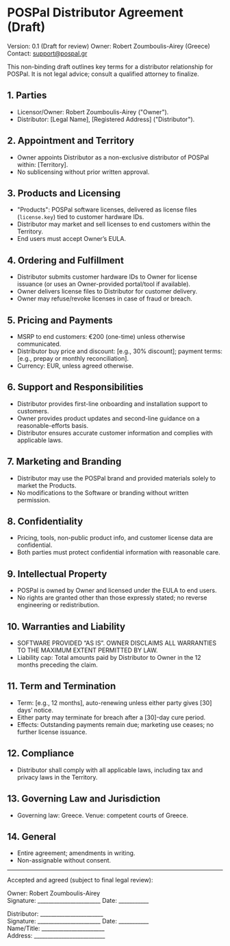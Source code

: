 # POSPal Distributor Agreement (Draft)

Version: 0.1 (Draft for review)
Owner: Robert Zoumboulis-Airey (Greece)
Contact: support@pospal.gr

This non-binding draft outlines key terms for a distributor relationship for POSPal. It is not legal advice; consult a qualified attorney to finalize.

## 1. Parties
- Licensor/Owner: Robert Zoumboulis-Airey ("Owner").
- Distributor: [Legal Name], [Registered Address] ("Distributor").

## 2. Appointment and Territory
- Owner appoints Distributor as a non-exclusive distributor of POSPal within: [Territory].
- No sublicensing without prior written approval.

## 3. Products and Licensing
- "Products": POSPal software licenses, delivered as license files (`license.key`) tied to customer hardware IDs.
- Distributor may market and sell licenses to end customers within the Territory.
- End users must accept Owner’s EULA.

## 4. Ordering and Fulfillment
- Distributor submits customer hardware IDs to Owner for license issuance (or uses an Owner-provided portal/tool if available).
- Owner delivers license files to Distributor for customer delivery.
- Owner may refuse/revoke licenses in case of fraud or breach.

## 5. Pricing and Payments
- MSRP to end customers: €200 (one-time) unless otherwise communicated.
- Distributor buy price and discount: [e.g., 30% discount]; payment terms: [e.g., prepay or monthly reconciliation].
- Currency: EUR, unless agreed otherwise.

## 6. Support and Responsibilities
- Distributor provides first-line onboarding and installation support to customers.
- Owner provides product updates and second-line guidance on a reasonable-efforts basis.
- Distributor ensures accurate customer information and complies with applicable laws.

## 7. Marketing and Branding
- Distributor may use the POSPal brand and provided materials solely to market the Products.
- No modifications to the Software or branding without written permission.

## 8. Confidentiality
- Pricing, tools, non-public product info, and customer license data are confidential.
- Both parties must protect confidential information with reasonable care.

## 9. Intellectual Property
- POSPal is owned by Owner and licensed under the EULA to end users.
- No rights are granted other than those expressly stated; no reverse engineering or redistribution.

## 10. Warranties and Liability
- SOFTWARE PROVIDED “AS IS”. OWNER DISCLAIMS ALL WARRANTIES TO THE MAXIMUM EXTENT PERMITTED BY LAW.
- Liability cap: Total amounts paid by Distributor to Owner in the 12 months preceding the claim.

## 11. Term and Termination
- Term: [e.g., 12 months], auto-renewing unless either party gives [30] days’ notice.
- Either party may terminate for breach after a [30]-day cure period.
- Effects: Outstanding payments remain due; marketing use ceases; no further license issuance.

## 12. Compliance
- Distributor shall comply with all applicable laws, including tax and privacy laws in the Territory.

## 13. Governing Law and Jurisdiction
- Governing law: Greece. Venue: competent courts of Greece.

## 14. General
- Entire agreement; amendments in writing.
- Non-assignable without consent.

---

Accepted and agreed (subject to final legal review):

Owner: Robert Zoumboulis-Airey  
Signature: _______________________  Date: ___________

Distributor: _______________________  
Signature: _______________________  Date: ___________  
Name/Title: _______________________  
Address: __________________________

